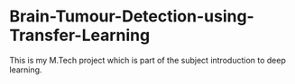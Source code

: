 # Brain-Tumour-Detection-using-Transfer-Learning
This is my M.Tech project which is part of the subject introduction to deep learning. 
